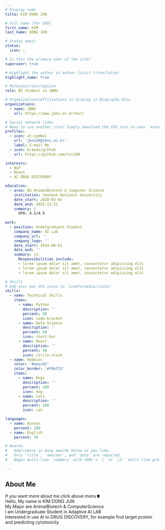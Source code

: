 ```yaml
---
# Display name
title: KIM DONG JUN

# Full name (for SEO)
first_name: KIM
last_name: DONG JUN

# Status emoji
status:
  icon: ☕️

# Is this the primary user of the site?
superuser: true

# Highlight the author in author lists? (true/false)
highlight_name: true

# Role/position/tagline
role: BS Student in JBNU

# Organizations/Affiliations to display in Biography blox
organizations:
  - name: JBNU
    url: https://www.jbnu.ac.kr/kor/

# Social network links
# Need to use another icon? Simply download the SVG icon to your `assets/media/icons/` folder.
profiles:
  - icon: at-symbol
    url: 'jbnu20@jbnu.ac.kr'
    label: E-mail Me
  - icon: brands/github
    url: https://github.com/Coti00

interests:
  - NLP
  - React
  - AI DRUG DISCOVERY

education:
  - area: BS AnimalBiotech & Computer Science
    institution: Jeonbuk National University
    date_start: 2020-03-01
    date_end: 2025-12-31
    summary: |
      GPA: 4.1/4.5
      
work:
  - position: Undergraduate Student
    company_name: AI Lab
    company_url: ''
    company_logo: ''
    date_start: 2024-08-01
    date_end: ''
    summary: |2-
      Responsibilities include:
      - lorem ipsum dolor sit amet, consectetur adipiscing elit
      - lorem ipsum dolor sit amet, consectetur adipiscing elit
      - lorem ipsum dolor sit amet, consectetur adipiscing elit

# Skills
# Add your own SVG icons to `assets/media/icons/`
skills:
  - name: Technical Skills
    items:
      - name: Python
        description: ''
        percent: 80
        icon: code-bracket
      - name: Data Science
        description: ''
        percent: 50
        icon: chart-bar
      - name: React
        description: ''
        percent: 40
        icon: circle-stack
  - name: Hobbies
    color: '#eeac02'
    color_border: '#f0bf23'
    items:
      - name: Dogs
        description: ''
        percent: 100
        icon: dog
      - name: Cats
        description: ''
        percent: 100
        icon: cat

languages:
  - name: Korean
    percent: 100
  - name: English
    percent: 70

# Awards.
#   Add/remove as many awards below as you like.
#   Only `title`, `awarder`, and `date` are required.
#   Begin multi-line `summary` with YAML's `|` or `|2-` multi-line prefix and indent 2 spaces below.
 
---
```


## About Me
If you want more about me click above menu⬆️</br>
Hello, My name is KIM DONG JUN</br>
My Major are AnimalBiotech & ComputerScience</br>
I am Undergraduate Student in Adaptive AI LAB</br>
Interested in use AI to DRUG DISCOVERY, for example find target protein and predicting cytotoxicity</br>

